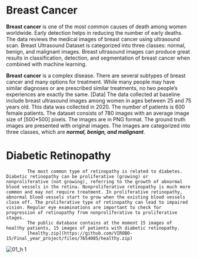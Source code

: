 # Breast Cancer
**Breast cancer** is one of the most common causes of death among women worldwide. Early detection helps in reducing the number of early deaths. The data reviews the medical images of breast cancer using ultrasound scan. Breast Ultrasound Dataset is categorized into three classes: normal, benign, and malignant images. Breast ultrasound images can produce great results in classification, detection, and segmentation of breast cancer when combined with machine learning.

**Breast cancer** is a complex disease. There are several subtypes of breast cancer and many options for treatment. While many people may have similar diagnoses or are prescribed similar treatments, no two people’s experiences are exactly the same.
[Data]
The data collected at baseline include breast ultrasound images among women in ages between 25 and 75 years old. This data was collected in 2020. The number of patients is 600 female patients. The dataset consists of 780 images with an average image size of [500*500] pixels. The images are in PNG format. The ground truth images are presented with original images. The images are categorized into three classes, which are ***normal, benign, and malignant***.
# Diabetic Retinopathy
            The most common type of retinopathy is related to diabetes. Diabetic retinopathy can be proliferative (growing) or nonproliferative (not growing), referring to the growth of abnormal blood vessels in the retina. Nonproliferative retinopathy is much more common and may not require treatment. In proliferative retinopathy, abnormal blood vessels start to grow when the existing blood vessels close off. The proliferative type of retinopathy can lead to impaired vision. Regular eye examinations are important to check for progression of retinopathy from nonproliferative to proliferative stages.
            The public database contains at the moment 15 images of healthy patients, 15 images of patients with diabetic retinopathy.
            [healthy.zip](https://github.com/VIROBO-15/Final_year_project/files/7654005/healthy.zip)
![01_h 1](https://user-images.githubusercontent.com/91716972/144711340-be44cd85-7114-47c3-9431-594b05ddcfd4.jpg)

